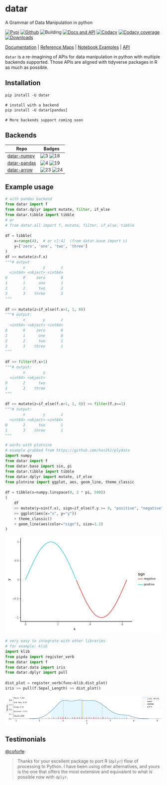 # datar

A Grammar of Data Manipulation in python

<!-- badges -->
[![Pypi][6]][7] [![Github][8]][9] ![Building][10] [![Docs and API][11]][5] [![Codacy][12]][13] [![Codacy coverage][14]][13] [![Downloads][20]][7]

[Documentation][5] | [Reference Maps][15] | [Notebook Examples][16] | [API][17]

`datar` is a re-imagining of APIs for data manipulation in python with multiple backends supported. Those APIs are aligned with tidyverse packages in R as much as possible.

## Installation

```shell
pip install -U datar

# install with a backend
pip install -U datar[pandas]

# More backends support coming soon
```

<!-- ## Maximum compatibility with R packages

|Package|Version|
|-|-|
|[dplyr][21]|1.0.8| -->

## Backends

|Repo|Badges|
|-|-|
|[datar-numpy][1]|![3] ![18]|
|[datar-pandas][2]|![4] ![19]|
|[datar-arrow][22]|![23] ![24]|

## Example usage

```python
# with pandas backend
from datar import f
from datar.dplyr import mutate, filter, if_else
from datar.tibble import tibble
# or
# from datar.all import f, mutate, filter, if_else, tibble

df = tibble(
    x=range(4),  # or c[:4]  (from datar.base import c)
    y=['zero', 'one', 'two', 'three']
)
df >> mutate(z=f.x)
"""# output
        x        y       z
  <int64> <object> <int64>
0       0     zero       0
1       1      one       1
2       2      two       2
3       3    three       3
"""

df >> mutate(z=if_else(f.x>1, 1, 0))
"""# output:
        x        y       z
  <int64> <object> <int64>
0       0     zero       0
1       1      one       0
2       2      two       1
3       3    three       1
"""

df >> filter(f.x>1)
"""# output:
        x        y
  <int64> <object>
0       2      two
1       3    three
"""

df >> mutate(z=if_else(f.x>1, 1, 0)) >> filter(f.z==1)
"""# output:
        x        y       z
  <int64> <object> <int64>
0       2      two       1
1       3    three       1
"""
```

```python
# works with plotnine
# example grabbed from https://github.com/has2k1/plydata
import numpy
from datar import f
from datar.base import sin, pi
from datar.tibble import tibble
from datar.dplyr import mutate, if_else
from plotnine import ggplot, aes, geom_line, theme_classic

df = tibble(x=numpy.linspace(0, 2 * pi, 500))
(
    df
    >> mutate(y=sin(f.x), sign=if_else(f.y >= 0, "positive", "negative"))
    >> ggplot(aes(x="x", y="y"))
    + theme_classic()
    + geom_line(aes(color="sign"), size=1.2)
)
```

![example](./example.png)

```python
# very easy to integrate with other libraries
# for example: klib
import klib
from pipda import register_verb
from datar import f
from datar.data import iris
from datar.dplyr import pull

dist_plot = register_verb(func=klib.dist_plot)
iris >> pull(f.Sepal_Length) >> dist_plot()
```

![example](./example2.png)

## Testimonials

[@coforfe](https://github.com/coforfe):
> Thanks for your excellent package to port R (`dplyr`) flow of processing to Python. I have been using other alternatives, and yours is the one that offers the most extensive and equivalent to what is possible now with `dplyr`.

[1]: https://github.com/pwwang/datar-numpy
[2]: https://github.com/pwwang/datar-pandas
[3]: https://img.shields.io/codacy/coverage/0a7519dad44246b6bab30576895f6766?style=flat-square
[4]: https://img.shields.io/codacy/coverage/45f4ea84ae024f1a8cf84be54dd144f7?style=flat-square
[5]: https://pwwang.github.io/datar/
[6]: https://img.shields.io/pypi/v/datar?style=flat-square
[7]: https://pypi.org/project/datar/
[8]: https://img.shields.io/github/v/tag/pwwang/datar?style=flat-square
[9]: https://github.com/pwwang/datar
[10]: https://img.shields.io/github/actions/workflow/status/pwwang/datar/ci.yml?branch=master&style=flat-square
[11]: https://img.shields.io/github/actions/workflow/status/pwwang/datar/docs.yml?branch=master&style=flat-square
[12]: https://img.shields.io/codacy/grade/3d9bdff4d7a34bdfb9cd9e254184cb35?style=flat-square
[13]: https://app.codacy.com/gh/pwwang/datar
[14]: https://img.shields.io/codacy/coverage/3d9bdff4d7a34bdfb9cd9e254184cb35?style=flat-square
[15]: https://pwwang.github.io/datar/reference-maps/ALL/
[16]: https://pwwang.github.io/datar/notebooks/across/
[17]: https://pwwang.github.io/datar/api/datar/
[18]: https://img.shields.io/pypi/v/datar-numpy?style=flat-square
[19]: https://img.shields.io/pypi/v/datar-pandas?style=flat-square
[20]: https://img.shields.io/pypi/dm/datar?style=flat-square
[21]: https://github.com/tidyverse/dplyr
[22]: https://github.com/pwwang/datar-arrow
[23]: https://img.shields.io/codacy/coverage/5f4ef9dd2503437db18786ff9e841d8b?style=flat-square
[24]: https://img.shields.io/pypi/v/datar-arrow?style=flat-square
